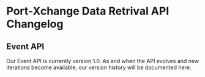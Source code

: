 # Port-Xchange Data Retrival API Changelog

## Event API

Our Event API is currently version 1.0.  As and when the API evolves and new iterations become available, our version history will be documented here.